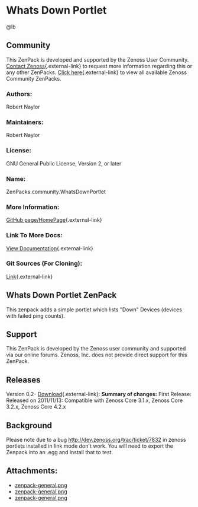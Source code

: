 # Whats Down Portlet

@lb[](img/zenpack-zenpack-general.png)

## Community

This ZenPack is developed and supported by the Zenoss User Community.
[Contact Zenoss](https://tryit.zenoss.com/zenpack-contact/){.external-link} to
request more information regarding this or any other ZenPacks. [Click here](https://zenoss.com/product/zenpacks?f%5B0%5D=im_field_zenpack_category:1021){.external-link} to
view all available Zenoss Community ZenPacks.

### Authors:

Robert Naylor

### Maintainers:

Robert Naylor

### License:

GNU General Public License, Version 2, or later

### Name:

ZenPacks.community.WhatsDownPortlet

### More Information:

[GitHub page/HomePage](https://github.com/Pobice/ZenPacks.community.WhatsDownPortlet){.external-link}

### Link To More Docs:

[View Documentation](https://github.com/Pobice/ZenPacks.community.WhatsDownPortlet){.external-link}

### Git Sources (For Cloning):

[Link](https://github.com/Pobice/ZenPacks.community.WhatsDownPortlet.git){.external-link}

## Whats Down Portlet ZenPack

This zenpack adds a simple portlet which lists "Down" Devices (devices
with failed ping counts).

## Support

This ZenPack is developed by the Zenoss user community and supported via
our online forums. Zenoss, Inc. does not provide direct support for this
ZenPack.

## Releases

Version 0.2- [Download](https://storage.googleapis.com/zenpacks/ZenPacks.community.WhatsDownPortlet/0.2/ZenPacks.community.WhatsDownPortlet-0.2.egg){.external-link}:   **Summary of changes:** First Release:   Released on 2011/11/13:   Compatible with Zenoss Core 3.1.x, Zenoss Core 3.2.x, Zenoss Core
    4.2.x

## Background

Please note due to a bug <http://dev.zenoss.org/trac/ticket/7832> in
zenoss portlets installed in link mode don't work. You will need to
export the Zenpack into an .egg and install that to test.

## Attachments:

-   [zenpack-general.png](img/zenpack-zenpack-general.png)
-   [zenpack-general.png](img/zenpack-zenpack-general.png)
-   [zenpack-general.png](img/zenpack-zenpack-general.png)

